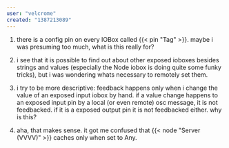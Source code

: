 ```yaml
---
user: "velcrome"
created: "1387213089"
---
```


1) there is a config pin on every IOBox called {{< pin "Tag" >}}. maybe i was presuming too much, what is this really for?

2) i see that it is possible to find out about other exposed ioboxes besides strings and values (especially the Node iobox is doing quite some funky tricks), but i was wondering whats necessary to remotely set them.

3) i try to be more descriptive: feedback happens only when i change the value  of an exposed input iobox by hand. 
if a value change happens to an exposed input pin by a local (or even remote) osc message, it is not feedbacked. if it is a exposed output pin it is not feedbacked either. why is this?

4) aha, that makes sense. it got me confused that {{< node "Server (VVVV)" >}} caches only when set to Any. 
